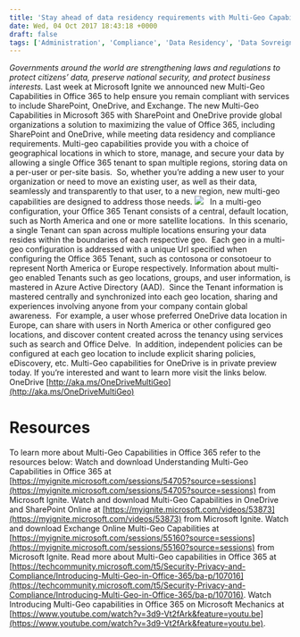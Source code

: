 ```yaml
---
title: 'Stay ahead of data residency requirements with Multi-Geo Capabilities in Office 365'
date: Wed, 04 Oct 2017 18:43:18 +0000
draft: false
tags: ['Administration', 'Compliance', 'Data Residency', 'Data Sovreignty', 'Events', 'Multi-Geo', 'OneDrive for Business', 'Security', 'Security and Compliance', 'SharePoint']
---
```


_Governments around the world are strengthening laws and regulations to protect citizens’ data, preserve national security, and protect business interests._ Last week at Microsoft Ignite we announced new Multi-Geo Capabilities in Office 365 to help ensure you remain compliant with services to include SharePoint, OneDrive, and Exchange. The new Multi-Geo Capabilities in Microsoft 365 with SharePoint and OneDrive provide global organizations a solution to maximizing the value of Office 365, including SharePoint and OneDrive, while meeting data residency and compliance requirements. Multi-geo capabilities provide you with a choice of geographical locations in which to store, manage, and secure your data by allowing a single Office 365 tenant to span multiple regions, storing data on a per-user or per-site basis.  So, whether you’re adding a new user to your organization or need to move an existing user, as well as their data, seamlessly and transparently to that user, to a new region, new multi-geo capabilities are designed to address those needs. [![](https://msdnshared.blob.core.windows.net/media/2017/10/MG-1-300x169.png)](http://wbaer.files.wordpress.com/2017/10/0d768-mg-1.png)   In a multi-geo configuration, your Office 365 Tenant consists of a central, default location, such as North America and one or more satellite locations.  In this scenario, a single Tenant can span across multiple locations ensuring your data resides within the boundaries of each respective geo.  Each geo in a multi-geo configuration is addressed with a unique Url specified when configuring the Office 365 Tenant, such as contosona or consotoeur to represent North America or Europe respectively. Information about multi-geo enabled Tenants such as geo locations, groups, and user information, is mastered in Azure Active Directory (AAD).  Since the Tenant information is mastered centrally and synchronized into each geo location, sharing and experiences involving anyone from your company contain global awareness.  For example, a user whose preferred OneDrive data location in Europe, can share with users in North America or other configured geo locations, and discover content created across the tenancy using services such as search and Office Delve.  In addition, independent policies can be configured at each geo location to include explicit sharing policies, eDiscovery, etc. Multi-Geo capabilities for OneDrive is in private preview today. If you’re interested and want to learn more visit the links below. OneDrive [http://aka.ms/OneDriveMultiGeo](http://aka.ms/OneDriveMultiGeo)

Resources
=========

To learn more about Multi-Geo Capabilities in Office 365 refer to the resources below: Watch and download Understanding Multi-Geo Capabilities in Office 365 at [https://myignite.microsoft.com/sessions/54705?source=sessions](https://myignite.microsoft.com/sessions/54705?source=sessions) from Microsoft Ignite. Watch and download Multi-Geo Capabilities in OneDrive and SharePoint Online at [https://myignite.microsoft.com/videos/53873](https://myignite.microsoft.com/videos/53873) from Microsoft Ignite. Watch and download Exchange Online Multi-Geo Capabilities at [https://myignite.microsoft.com/sessions/55160?source=sessions](https://myignite.microsoft.com/sessions/55160?source=sessions) from Microsoft Ignite. Read more about Multi-Geo capabilities in Office 365 at [https://techcommunity.microsoft.com/t5/Security-Privacy-and-Compliance/Introducing-Multi-Geo-in-Office-365/ba-p/107016](https://techcommunity.microsoft.com/t5/Security-Privacy-and-Compliance/Introducing-Multi-Geo-in-Office-365/ba-p/107016). Watch Introducing Multi-Geo capabilities in Office 365 on Microsoft Mechanics at [https://www.youtube.com/watch?v=3d9-Vt2fArk&feature=youtu.be](https://www.youtube.com/watch?v=3d9-Vt2fArk&feature=youtu.be).